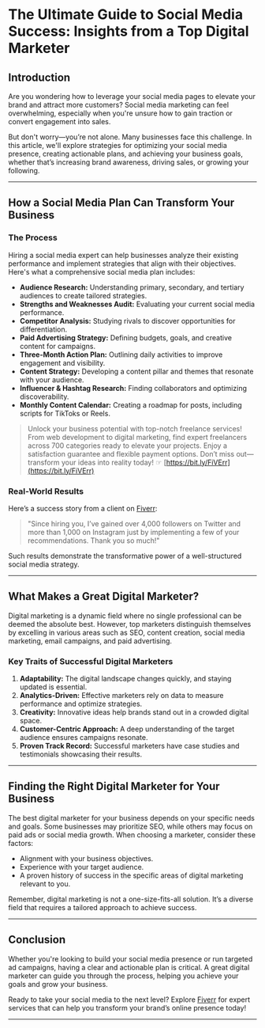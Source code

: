 # The Ultimate Guide to Social Media Success: Insights from a Top Digital Marketer

## Introduction

Are you wondering how to leverage your social media pages to elevate your brand and attract more customers? Social media marketing can feel overwhelming, especially when you're unsure how to gain traction or convert engagement into sales.

But don't worry—you’re not alone. Many businesses face this challenge. In this article, we'll explore strategies for optimizing your social media presence, creating actionable plans, and achieving your business goals, whether that’s increasing brand awareness, driving sales, or growing your following.

---

## How a Social Media Plan Can Transform Your Business

### The Process

Hiring a social media expert can help businesses analyze their existing performance and implement strategies that align with their objectives. Here's what a comprehensive social media plan includes:

- **Audience Research:** Understanding primary, secondary, and tertiary audiences to create tailored strategies.
- **Strengths and Weaknesses Audit:** Evaluating your current social media performance.
- **Competitor Analysis:** Studying rivals to discover opportunities for differentiation.
- **Paid Advertising Strategy:** Defining budgets, goals, and creative content for campaigns.
- **Three-Month Action Plan:** Outlining daily activities to improve engagement and visibility.
- **Content Strategy:** Developing a content pillar and themes that resonate with your audience.
- **Influencer & Hashtag Research:** Finding collaborators and optimizing discoverability.
- **Monthly Content Calendar:** Creating a roadmap for posts, including scripts for TikToks or Reels.

> Unlock your business potential with top-notch freelance services! From web development to digital marketing, find expert freelancers across 700 categories ready to elevate your projects. Enjoy a satisfaction guarantee and flexible payment options. Don’t miss out—transform your ideas into reality today! ☞ [https://bit.ly/FiVErr](https://bit.ly/FiVErr)

### Real-World Results

Here’s a success story from a client on [Fiverr](https://bit.ly/FiVErr):

> "Since hiring you, I’ve gained over 4,000 followers on Twitter and more than 1,000 on Instagram just by implementing a few of your recommendations. Thank you so much!"

Such results demonstrate the transformative power of a well-structured social media strategy.

---

## What Makes a Great Digital Marketer?

Digital marketing is a dynamic field where no single professional can be deemed the absolute best. However, top marketers distinguish themselves by excelling in various areas such as SEO, content creation, social media marketing, email campaigns, and paid advertising.

### Key Traits of Successful Digital Marketers

1. **Adaptability:** The digital landscape changes quickly, and staying updated is essential.
2. **Analytics-Driven:** Effective marketers rely on data to measure performance and optimize strategies.
3. **Creativity:** Innovative ideas help brands stand out in a crowded digital space.
4. **Customer-Centric Approach:** A deep understanding of the target audience ensures campaigns resonate.
5. **Proven Track Record:** Successful marketers have case studies and testimonials showcasing their results.

---

## Finding the Right Digital Marketer for Your Business

The best digital marketer for your business depends on your specific needs and goals. Some businesses may prioritize SEO, while others may focus on paid ads or social media growth. When choosing a marketer, consider these factors:

- Alignment with your business objectives.
- Experience with your target audience.
- A proven history of success in the specific areas of digital marketing relevant to you.

Remember, digital marketing is not a one-size-fits-all solution. It’s a diverse field that requires a tailored approach to achieve success.

---

## Conclusion

Whether you're looking to build your social media presence or run targeted ad campaigns, having a clear and actionable plan is critical. A great digital marketer can guide you through the process, helping you achieve your goals and grow your business.

Ready to take your social media to the next level? Explore [Fiverr](https://bit.ly/FiVErr) for expert services that can help you transform your brand’s online presence today!

---
